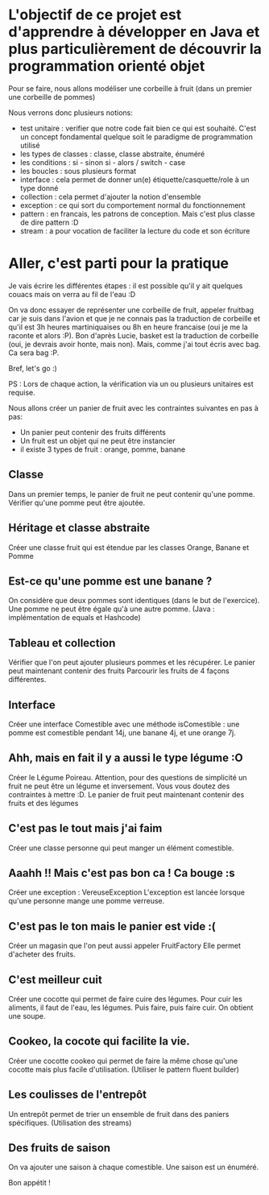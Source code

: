 # L'objectif de ce projet est d'apprendre à développer en Java et plus particulièrement de découvrir la programmation orienté objet

Pour se faire, nous allons modéliser une corbeille à fruit (dans un premier une corbeille de pommes)

Nous verrons donc plusieurs notions: 
 - test unitaire : verifier que notre code fait bien ce qui est souhaité. C'est un concept fondamental quelque soit le paradigme de programmation utilisé
 - les types de classes : classe, classe abstraite, énuméré
 - les conditions : si - sinon si - alors / switch - case
 - les boucles : sous plusieurs format
 - interface : cela permet de donner un(e) étiquette/casquette/role à un type donné
 - collection : cela permet d'ajouter la notion d'ensemble
 - exception : ce qui sort du comportement normal du fonctionnement
 - pattern : en francais, les patrons de conception. Mais c'est plus classe de dire pattern :D
 - stream : a pour vocation de faciliter la lecture du code et son écriture

# Aller, c'est parti pour la pratique
Je vais écrire les différentes étapes : il est possible qu'il y ait quelques couacs mais on verra au fil de l'eau :D

On va donc essayer de représenter une corbeille de fruit, appeler fruitbag car je suis dans l'avion et que je ne connais pas la traduction de corbeille et qu'il est 3h heures martiniquaises ou 8h en heure francaise (oui je me la raconte et alors :P). Bon d'après Lucie, basket est la traduction de corbeille (oui, je devrais avoir honte, mais non). Mais, comme j'ai tout écris avec bag. Ca sera bag :P.

Bref, let's go :)

PS : Lors de chaque action, la vérification via un ou plusieurs unitaires est requise.

Nous allons créer un panier de fruit avec les contraintes suivantes en pas à pas:
 - Un panier peut contenir des fruits différents
 - Un fruit est un objet qui ne peut être instancier
 - il existe 3 types de fruit : orange, pomme, banane
 
## Classe
Dans un premier temps, le panier de fruit ne peut contenir qu'une pomme.
Vérifier qu'une pomme peut être ajoutée.

## Héritage et classe abstraite
Créer une classe fruit qui est étendue par les classes Orange, Banane et Pomme

## Est-ce qu'une pomme est une banane ? 
On considère que deux pommes sont identiques (dans le but de l'exercice). Une pomme ne peut être égale qu'à une autre pomme. 
(Java : implémentation de equals et Hashcode)

## Tableau et collection
Vérifier que l'on peut ajouter plusieurs pommes et les récupérer.
Le panier peut maintenant contenir des fruits
Parcourir les fruits de 4 façons différentes.

## Interface
Créer une interface Comestible avec une méthode isComestible : 
 une pomme est comestible pendant 14j, une banane 4j, et une orange 7j.

## Ahh, mais en fait il y a aussi le type légume :O
Créer le Légume Poireau. Attention, pour des questions de simplicité un fruit ne peut être un légume et inversement.
Vous vous doutez des contraintes à mettre :D.
Le panier de fruit peut maintenant contenir des fruits et des légumes

## C'est pas le tout mais j'ai faim
Créer une classe personne qui peut manger un élément comestible.

## Aaahh !! Mais c'est pas bon ca ! Ca bouge  :s
Créer une exception : VereuseException
L'exception est lancée lorsque qu'une personne mange une pomme verreuse.

## C'est pas le ton mais le panier est vide :(
Créer un magasin que l'on peut aussi appeler FruitFactory
Elle permet d'acheter des fruits.

## C'est meilleur cuit
Créer une cocotte qui permet de faire cuire des légumes. 
Pour cuir les aliments, il faut de l'eau, les légumes. Puis faire, puis faire cuir.
On obtient une soupe.

## Cookeo, la cocote qui facilite la vie.
Créer une cocotte cookeo qui permet de faire la même chose qu'une cocotte mais plus facile d'utilisation.
(Utiliser le pattern fluent builder)

## Les coulisses de l'entrepôt 
Un entrepôt permet de trier un ensemble de fruit dans des paniers spécifiques.
(Utilisation des streams)

## Des fruits de saison
On va ajouter une saison à chaque comestible. Une saison est un énuméré.

Bon appétit ! 
